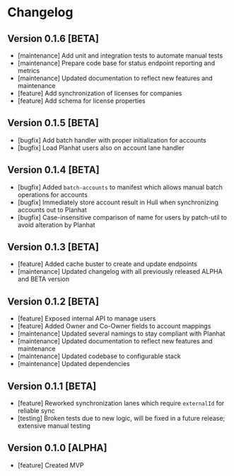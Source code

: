 # Changelog

## Version 0.1.6 [BETA]

- [maintenance] Add unit and integration tests to automate manual tests
- [maintenance] Prepare code base for status endpoint reporting and metrics
- [maintenance] Updated documentation to reflect new features and maintenance
- [feature] Add synchronization of licenses for companies
- [feature] Add schema for license properties

## Version 0.1.5 [BETA]

- [bugfix] Add batch handler with proper initialization for accounts
- [bugfix] Load Planhat users also on account lane handler

## Version 0.1.4 [BETA]

- [bugfix] Added `batch-accounts` to manifest which allows manual batch operations for accounts
- [bugfix] Immediately store account result in Hull when synchronizing accounts out to Planhat
- [bugfix] Case-insensitive comparison of name for users by patch-util to avoid alteration by Planhat

## Version 0.1.3 [BETA]

- [feature] Added cache buster to create and update endpoints
- [maintenance] Updated changelog with all previously released ALPHA and BETA version

## Version 0.1.2 [BETA]

- [feature] Exposed internal API to manage users
- [feature] Added Owner and Co-Owner fields to account mappings
- [maintenance] Updated several namings to stay compliant with Planhat
- [maintenance] Updated documentation to reflect new features and maintenance
- [maintenance] Updated codebase to configurable stack
- [maintenance] Updated dependencies

## Version 0.1.1 [BETA]

- [feature] Reworked synchronization lanes which require `externalId` for reliable sync
- [testing] Broken tests due to new logic, will be fixed in a future release; extensive manual testing

## Version 0.1.0 [ALPHA]

- [feature] Created MVP
